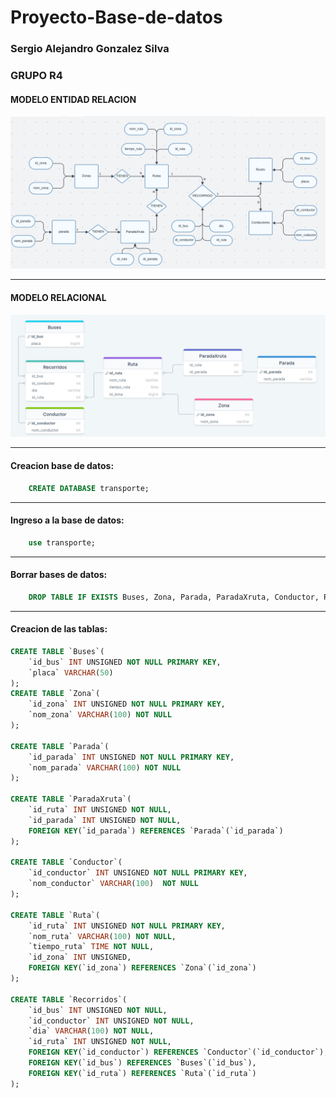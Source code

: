 # Proyecto-Base-de-datos
### Sergio Alejandro Gonzalez Silva
### GRUPO R4
#### MODELO ENTIDAD RELACION
![modelo_entidad_relacion](Modelo_entidad_relacion_transporte.png)
***
#### MODELO RELACIONAL
![Modelo Relacional](Modelo_relacional_transporte.png)
***
#### Creacion base de datos:
~~~sql
    CREATE DATABASE transporte;
~~~
***
#### Ingreso a la base de datos:
~~~sql
    use transporte;
~~~
***
#### Borrar bases de datos:
~~~sql
    DROP TABLE IF EXISTS Buses, Zona, Parada, ParadaXruta, Conductor, Ruta, Recorridos;
~~~
***
#### Creacion de las tablas:
~~~sql
CREATE TABLE `Buses`(
    `id_bus` INT UNSIGNED NOT NULL PRIMARY KEY,
    `placa` VARCHAR(50)
); 
CREATE TABLE `Zona`(
    `id_zona` INT UNSIGNED NOT NULL PRIMARY KEY,
    `nom_zona` VARCHAR(100) NOT NULL
);

CREATE TABLE `Parada`(
    `id_parada` INT UNSIGNED NOT NULL PRIMARY KEY,
    `nom_parada` VARCHAR(100) NOT NULL
);

CREATE TABLE `ParadaXruta`(
    `id_ruta` INT UNSIGNED NOT NULL,
    `id_parada` INT UNSIGNED NOT NULL,
    FOREIGN KEY(`id_parada`) REFERENCES `Parada`(`id_parada`)
);

CREATE TABLE `Conductor`(
    `id_conductor` INT UNSIGNED NOT NULL PRIMARY KEY,
    `nom_conductor` VARCHAR(100)  NOT NULL
);

CREATE TABLE `Ruta`(
    `id_ruta` INT UNSIGNED NOT NULL PRIMARY KEY,
    `nom_ruta` VARCHAR(100) NOT NULL,
    `tiempo_ruta` TIME NOT NULL,
    `id_zona` INT UNSIGNED,
    FOREIGN KEY(`id_zona`) REFERENCES `Zona`(`id_zona`)
);

CREATE TABLE `Recorridos`(
    `id_bus` INT UNSIGNED NOT NULL,
    `id_conductor` INT UNSIGNED NOT NULL,
    `dia` VARCHAR(100) NOT NULL,
    `id_ruta` INT UNSIGNED NOT NULL,
    FOREIGN KEY(`id_conductor`) REFERENCES `Conductor`(`id_conductor`),
    FOREIGN KEY(`id_bus`) REFERENCES `Buses`(`id_bus`),
    FOREIGN KEY(`id_ruta`) REFERENCES `Ruta`(`id_ruta`)
);
~~~
